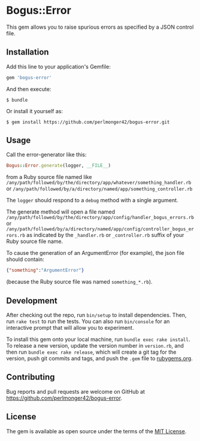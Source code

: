 # Bogus::Error

This gem allows you to raise spurious errors as specified by a JSON control
file.

## Installation

Add this line to your application's Gemfile:

```ruby
gem 'bogus-error'
```

And then execute:

    $ bundle

Or install it yourself as:

    $ gem install https://github.com/perlmonger42/bogus-error.git

## Usage

Call the error-generator like this:

```ruby
Bogus::Error.generate(logger, __FILE__)
```

from a Ruby source file named like
`/any/path/followed/by/the/directory/app/whatever/something_handler.rb`
or
`/any/path/followed/by/a/directory/named/app/something_controller.rb`

The `logger` should respond to a `debug` method with a single argument.

The generate method will open a file named
`/any/path/followed/by/the/directory/app/config/handler_bogus_errors.rb`
or
`/any/path/followed/by/a/directory/named/app/config/controller_bogus_errors.rb`
as indicated by the `_handler.rb` or `_controller.rb` suffix of your Ruby source
file name.

To cause the generation of an ArgumentError (for example), the json file should
contain:
```json
{"something":"ArgumentError"}
```
(because the Ruby source file was named `something_*.rb`).

## Development

After checking out the repo, run `bin/setup` to install dependencies. Then, run `rake test` to run the tests. You can also run `bin/console` for an interactive prompt that will allow you to experiment.

To install this gem onto your local machine, run `bundle exec rake install`. To release a new version, update the version number in `version.rb`, and then run `bundle exec rake release`, which will create a git tag for the version, push git commits and tags, and push the `.gem` file to [rubygems.org](https://rubygems.org).

## Contributing

Bug reports and pull requests are welcome on GitHub at https://github.com/perlmonger42/bogus-error.

## License

The gem is available as open source under the terms of the [MIT License](https://opensource.org/licenses/MIT).
